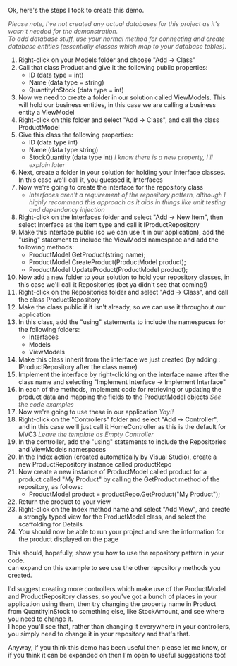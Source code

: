 <html xmlns="http://www.w3.org/1999/xhtml">
<head>
    <title>Repository Pattern Demo - Read Me</title>
</head>
<body>
<p>
    Ok, here's the steps I took to create this demo.
</p>
<p style="color: #555555; font-style: italic;">
    Please note, I've not created any actual databases for this project as it's wasn't needed for the demonstration.
    <br />
    To add database stuff, use your normal method for connecting and create database entities (essentially classes which map to your database tables).
</p>
<div>
    <ol>
        <li>Right-click on your Models folder and choose "Add -> Class"</li>
        <li>Call that class Product and give it the following public properties:
            <ul>
                <li>ID (data type = int)</li>
                <li>Name (data type = string)</li>
                <li>QuantityInStock (data type = int)</li>
            </ul>           
        </li>
        <li>Now we need to create a folder in our solution called ViewModels. This will hold our business entities, in this case we are calling a business entity a ViewModel</li>
        <li>Right-click on this folder and select "Add -> Class", and call the class ProductModel</li>
        <li>Give this class the following properties:
            <ul>
                <li>ID (data type int)</li>
                <li>Name (data type string)</li>
                <li>StockQuantity (data type int) <span style="color: #555555; font-style: italic;">I know there is a new property, I'll explain later</span></li>
            </ul>
        </li>
        <li>Next, create a folder in your solution for holding your interface classes. In this case we'll call it, you guessed it, Interfaces</li>
        <li>Now we're going to create the interface for the repository class
            <ul>
                <li style="color: #555555; font-style: italic;">Interfaces aren't a requirement of the repository pattern, although I highly recommend this approach as it aids in things like unit testing and dependancy injection</li>
            </ul>
        </li>
        <li>Right-click on the Interfaces folder and select "Add -> New Item", then select Interface as the item type and call it IProductRepository</li>
        <li>Make this interface public (so we can use it in our application), add the "using" statement to include the ViewModel namespace and add the following methods:
            <ul>
                <li>ProductModel GetProduct(string name);</li>
                <li>ProductModel CreateProduct(ProductModel product);</li>
                <li>ProductModel UpdateProduct(ProductModel product);</li>
            </ul>
        </li>
        <li>Now add a new folder to your solution to hold your repository classes, in this case we'll call it Repositories (bet ya didn't see that coming!)</li>
        <li>Right-click on the Repositories folder and select "Add -> Class", and call the class ProductRepository</li>
        <li>Make the class public if it isn't already, so we can use it throughout our application</li>
        <li>In this class, add the "using" statements to include the namespaces for the following folders:
            <ul>
                <li>Interfaces</li>
                <li>Models</li>
                <li>ViewModels</li>
            </ul>
        </li>
        <li>Make this class inherit from the interface we just created (by adding : IProductRepository after the class name)</li>
        <li>Implement the interface by right-clicking on the interface name after the class name and selecting "Implement Interface -> Implement Interface"</li>
        <li>In each of the methods, implement code for retrieving or updating the product data and mapping the fields to the ProductModel objects <span style="color: #555555; font-style: italic;">See the code examples</span></li>
        <li>Now we're going to use these in our application <span style="color: #555555; font-style: italic;">Yay!!</span></li>
        <li>Right-click on the "Controllers" folder and select "Add -> Controller", and in this case we'll just call it HomeController as this is the default for MVC3 <span style="color: #555555; font-style: italic;">Leave the template as Empty Controller</span></li>
        <li>In the controller, add the "using" statements to include the Repositories and ViewModels namespaces</li>
        <li>In the Index action (created automatically by Visual Studio), create a new ProductRepository instance called productRepo</li>
        <li>Now create a new instance of ProductModel called product for a product called "My Product" by calling the GetProduct method of the repository, as follows:
            <ul>
                <li>ProductModel product = productRepo.GetProduct("My Product");</li>
            </ul>
        </li>
        <li>Return the product to your view</li>
        <li>Right-click on the Index method name and select "Add View", and create a strongly typed view for the ProductModel class, and select the scaffolding for Details</li>
        <li>You should now be able to run your project and see the information for the product displayed on the page</li>
    </ol>
    <p>
        This should, hopefully, show you how to use the repository pattern in your code.
        <br /> can expand on this example to see use the other repository methods you created.
    </p>
    <p>
        I'd suggest creating more controllers which make use of the ProductModel and ProductRepository classes, so you've got a bunch of places in your application using them, then try changing the property name in Product from QuantityInStock to something else, like StockAmount, and see where you need to change it.
        <br />I hope you'll see that, rather than changing it everywhere in your controllers, you simply need to change it in your repository and that's that.
    </p>
    <p>
        Anyway, if you think this demo has been useful then please let me know, or if you think it can be expanded on then I'm open to useful suggestions too!
    </p>
</div>
</body>
</html>
